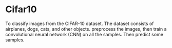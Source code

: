 # Cifar10
To classify images from the CIFAR-10 dataset. The dataset consists of airplanes, dogs, cats, and other objects. preprocess the images, then train a convolutional neural network (CNN) on all the samples. Then predict some samples.
